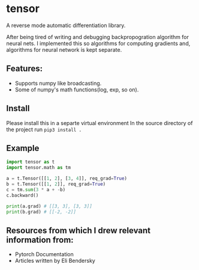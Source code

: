 # tensor

A reverse mode automatic differentiation library.

After being tired of writing and debugging backpropogration algorithm for neural nets.
I implemented this so algorithms for computing gradients and, algorithms for neural network is kept separate.

## Features:

- Supports numpy like broadcasting.
- Some of numpy's math functions(log, exp, so on).

## Install

Please install this in a separte virtual environment
In the source directory of the project run `pip3 install .`

## Example

```py
import tensor as t
import tensor.math as tm

a = t.Tensor([[1, 2], [3, 4]], req_grad=True)
b = t.Tensor([[1, 2]], req_grad=True)
c = tm.sum(3 * a + -b)
c.backward()

print(a.grad) # [[3, 3], [3, 3]]
print(b.grad) # [[-2, -2]]
```

## Resources from which I drew relevant information from:

- Pytorch Documentation
- Articles written by Eli Bendersky
